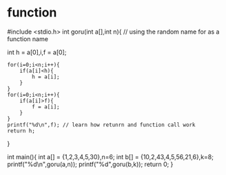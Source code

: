 # function
#include <stdio.h>
int goru(int a[],int n){   // using the random name for as a function name 


int h = a[0],i,f = a[0];

    for(i=0;i<n;i++){
        if(a[i]<h){
            h = a[i];
        }
    }
    for(i=0;i<n;i++){
        if(a[i]>f){
            f = a[i];
        }
    }
    printf("%d\n",f); // learn how retunrn and function call work
    return h;
}


int main(){
int a[] = {1,2,3,4,5,30},n=6;
int b[] = {10,2,43,4,5,56,21,6},k=8;
printf("%d\n",goru(a,n));
printf("%d",goru(b,k));
return 0;
}
